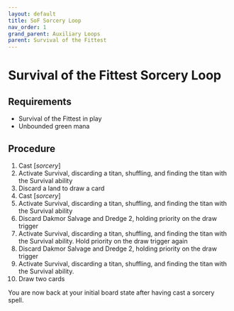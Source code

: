```yaml
---
layout: default
title: SoF Sorcery Loop
nav_order: 1
grand_parent: Auxiliary Loops
parent: Survival of the Fittest
---
```


# Survival of the Fittest Sorcery Loop

## Requirements

* Survival of the Fittest in play
* Unbounded green mana

## Procedure

1. Cast [*sorcery*]
1. Activate Survival, discarding a titan, shuffling, and finding the titan with the Survival ability
1. Discard a land to draw a card
1. Cast [*sorcery*]
1. Activate Survival, discarding a titan, shuffling, and finding the titan with the Survival ability
1. Discard Dakmor Salvage and Dredge 2, holding priority on the draw trigger
1. Activate Survival, discarding a titan, shuffling, and finding the titan with the Survival ability. Hold priority on the draw trigger again
1. Discard Dakmor Salvage and Dredge 2, holding priority on the draw trigger
1. Activate Survival, discarding a titan, shuffling, and finding the titan with the Survival ability.
1. Draw two cards

You are now back at your initial board state after having cast a sorcery spell.
